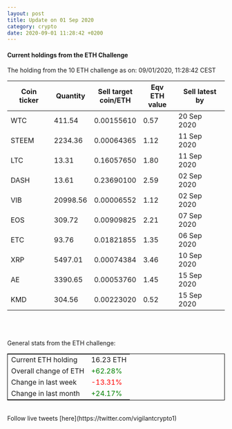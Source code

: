 ```yaml
---
layout: post
title: Update on 01 Sep 2020
category: crypto
date: 2020-09-01 11:28:42 +0200
---
```

<!-- Global site tag (gtag.js) - Google Analytics -->
<script async src="https://www.googletagmanager.com/gtag/js?id=UA-103831149-5"></script>
<script>
  window.dataLayer = window.dataLayer || [];
  function gtag(){dataLayer.push(arguments);}
  gtag('js', new Date());

  gtag('config', 'UA-103831149-5');
</script>


#### Current holdings from the ETH Challenge

The holding from the 10 ETH challenge as on: 09/01/2020, 11:28:42 CEST

|Coin ticker|Quantity|Sell target<br>coin/ETH|Eqv ETH<br>value|Sell latest by|
|-----------|--------|-----------|-----------|--------------|
WTC|411.54|  0.00155610|0.57|20 Sep 2020|
STEEM|2234.36|  0.00064365|1.12|11 Sep 2020|
LTC|13.31|  0.16057650|1.80|11 Sep 2020|
DASH|13.61|  0.23690100|2.59|02 Sep 2020|
VIB|20998.56|  0.00006552|1.12|02 Sep 2020|
EOS|309.72|  0.00909825|2.21|07 Sep 2020|
ETC|93.76|  0.01821855|1.35|06 Sep 2020|
XRP|5497.01|  0.00074384|3.46|10 Sep 2020|
AE|3390.65|  0.00053760|1.45|15 Sep 2020|
KMD|304.56|  0.00223020|0.52|15 Sep 2020|

<br>
<br>
<br>
General stats from the ETH challenge:

<table style="border:1px solid black;margin-left:auto;margin-right:auto;">
	<tbody>
	<tr>
		<td>Current ETH holding</td>
		<td>     16.23 ETH</td>
	</tr>
	<tr>
		<td>Overall change of ETH</td>
		<td><font color="green">+62.28%</font></td>
	</tr>
	<tr>
		<td>Change in last week</td>
		<td><font color="red">-13.31%</font></td>
	</tr>
	<tr>
		<td>Change in last month</td>
		<td><font color="green">+24.17%</font></td>
	</tr>
	</tbody>
</table>

<br>
Follow live tweets [here](https://twitter.com/vigilantcrypto1)
<br>
<br>